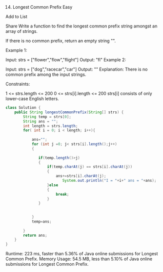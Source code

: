 14. Longest Common Prefix
Easy

Add to List

Share
Write a function to find the longest common prefix string amongst an array of strings.

If there is no common prefix, return an empty string "".

 

Example 1:

Input: strs = ["flower","flow","flight"]
Output: "fl"
Example 2:

Input: strs = ["dog","racecar","car"]
Output: ""
Explanation: There is no common prefix among the input strings.
 

Constraints:

1 <= strs.length <= 200
0 <= strs[i].length <= 200
strs[i] consists of only lower-case English letters.



```java
class Solution {
    public String longestCommonPrefix(String[] strs) {
        String temp = strs[0];
        String ans = "";
        int length = strs.length;
        for( int i = 0; i < length; i++){
            
            ans="";
            for (int j =0; j< strs[i].length();j++)
            {
                
               if(temp.length()>j)
               {
                   if(temp.charAt(j) == strs[i].charAt(j))
                   {
                       ans+=strs[i].charAt(j);
                          System.out.println("I = "+i+" ans = "+ans);
                   }else
                   { 
                       break;
                   }
               }
          
               
            }
            temp=ans;
          
        }
        return ans;
    }
}
```

Runtime: 223 ms, faster than 5.36% of Java online submissions for Longest Common Prefix.
Memory Usage: 54.5 MB, less than 5.10% of Java online submissions for Longest Common Prefix.
